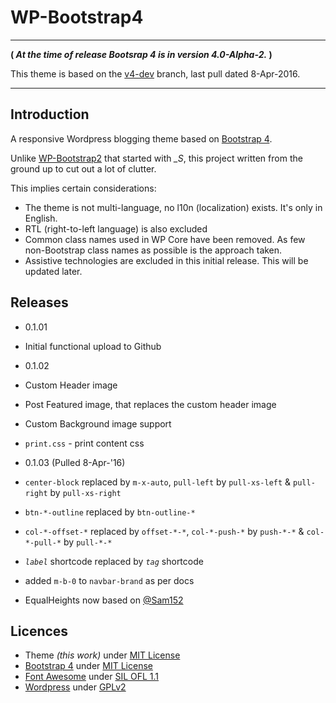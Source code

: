 WP-Bootstrap4
=============


---

**( _At the time of release Bootsrap 4 is in version 4.0-Alpha-2._ )**

This theme is based on the [v4-dev](https://github.com/twbs/bootstrap/tree/v4-dev) branch, last pull dated 8-Apr-2016.

---


Introduction
------------

A responsive Wordpress blogging theme based on [Bootstrap 4](http://v4-alpha.getbootstrap.com).

Unlike [WP-Bootstrap2](https://github.com/vinorodrigues/wp-bootstrap2) that started with *_S*, this project written from the ground up to cut out a lot of clutter.

This implies certain considerations:
* The theme is not multi-language, no l10n (localization) exists.  It's only in English.
* RTL (right-to-left language) is also excluded
* Common class names used in WP Core have been removed. As few non-Bootstrap class names as possible is the approach taken.
* Assistive technologies are excluded in this initial release.  This will be updated later.


Releases
--------

*  0.1.01
  *  Initial functional upload to Github


*  0.1.02
  *  Custom Header image
  *  Post Featured image, that replaces the custom header image
  *  Custom Background image support
  *  `print.css` - print content css


*  0.1.03  (Pulled 8-Apr-'16)
  * `center-block` replaced by `m-x-auto`, `pull-left` by `pull-xs-left` & `pull-right` by `pull-xs-right`
  * `btn-*-outline` replaced by `btn-outline-*`
  * `col-*-offset-*` replaced by `offset-*-*`, `col-*-push-*` by `push-*-*` & `col-*-pull-*` by `pull-*-*`
  * _`label`_ shortcode replaced by _`tag`_ shortcode
  * added `m-b-0` to `navbar-brand` as per docs
  * EqualHeights now based on [@Sam152](https://github.com/Sam152/Javascript-Equal-Height-Responsive-Rows)


Licences
--------

- Theme _(this work)_ under [MIT License](http://www.gnu.org/licenses/gpl.html)
- [Bootstrap 4](http://v4-alpha.getbootstrap.com) under [MIT License](http://www.apache.org/licenses/LICENSE-2.0)
- [Font Awesome](http://fortawesome.github.io/Font-Awesome/) under [SIL OFL 1.1](http://scripts.sil.org/OFL)
- [Wordpress](http://wordpress.org) under [GPLv2](http://www.gnu.org/licenses/gpl-2.0.html)
